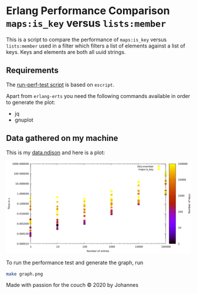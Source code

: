 # Erlang Performance Comparison `maps:is_key` versus `lists:member`
This is a script to compare the performance of `maps:is_key` versus `lists:member` used in a filter which filters a list of elements against a list of keys. Keys and elements are both all uuid strings.


## Requirements
The [run-perf-test script](run-perf-test) is based on `escript`.

Apart from `erlang-erts` you need the following commands available in order to generate the plot:
* jq
* gnuplot


## Data gathered on my machine
This is my [data.ndjson](data.ndjson) and here is a plot:

![A graph showing a 3D plot of the data](graph.png)

To run the performance test and generate the graph, run

```bash
make graph.png
```


Made with passion for the couch © 2020 by Johannes
